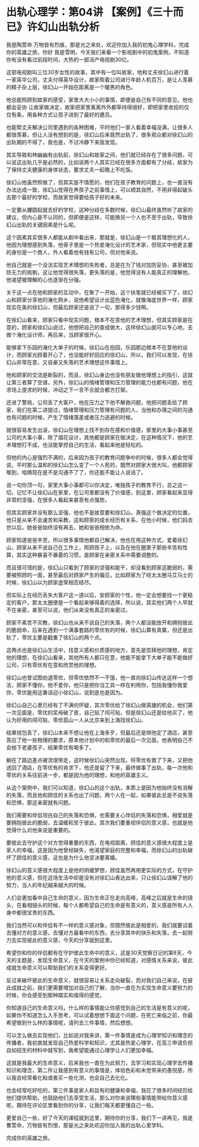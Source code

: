 # 出轨心理学：第04讲 【案例】《三十而已》许幻山出轨分析

我是陶萱命 万物皆有烈痕，那是光之来处，欢迎你加入我的初鬼心理学科，完成你的英雄之旅，你好 我是雪明，今天我们来看一个影视剧中的初鬼案例，不知道你有没有看过前段时间，大热的一部活产电视剧30亿。

这部电视剧叫三位30岁女性的故事，其中有一位叫故家，他和丈夫徐幻山进行着一家英华公司，丈夫付得英华设计，故家帮着公司进行年龄人机百万，是让人羡慕的精子杂上层，徐幻山一开始在距离是一个暖男的角色。

他总能照顾到故家的感受，家里大大小小的事情，即便是自己有不同的意见，他也都会妥协 让故家做决定，故家把家里离离外外都草持得很好，即把家里收拾的仅仅有条，用各种方式让孩子进到了最好的邀员。

也能帮丈夫解决公司里遇到的各种困难，平时他们一家人看着幸福没满，让很多人都很羡慕，但让人没有想到的是，徐幻山后来竟然出轨了，很多观众都对徐幻山的出轨期的不得了，我也是，不过冷静下来我发现。

其实导致和林幽幽有出轨前，徐幻山和故家之间，他们就已经存在了很多问题，可以说这出轨几乎是必然的，比如说两个人其实已经在很多方面都有了分歧，故家为了保持丈夫健康的身体状态，要求丈夫一起晚上不吃饭。

徐幻山他虽然照做了，但其实是不情愿的，他们在孩子教育的问题上，也一直没有办法达成一致，徐幻山觉得在养孩子之前事情上，可以顺其自然，不用非得起破头去那个最好的学校，而故家觉得要给孩子好的未来。

一定要从腰圆起就去好的学校，这种分歧在多数时候，徐幻山最终虽然听了故家的建议，但内心是不认同的，但即便是这样，可能换另一个人也不至于出轨，导致徐幻山出轨的关键因素是什么呢。

这个因素其实很多人都能从剧中看出来，那就是，徐幻山是一个极其理想化的人，他因为理想感到失落，他骨子里是一个热爱淹化设计的艺术家，但现实中他更主要的身份是一个商人，外人看着他有钱有公司，但对他来说。

他自己就是一个没法实现艺术理想的失败者，总是在为了钱对加防妥协，甚至被加防无力的挑剔，这让他觉得很失落，更失落的是，他觉得没有人能真正的理解他，他渴望被理解的心也逐渐在分强。

关于这一点在他和顾家的互动中，在聚了一开始，这个扶笔就已经被买下了，徐幻山和顾家分享他的淹化购乡，说他希望设计出蓝色淹化，就像海底世界一样，顾家现实在美的徐幻山，但最后顾家还是说了一句，那得多少钱啊。

在徐幻山看来，顾家只看中现实问题，根本不在意他的艺术理想，但其实顾家是在意的，顾家和徐幻山说过，他想把自己的查成做大，这样徐幻山就可以专心地，去做个淹化设计师，再后来，当顾家很开心。

能够拿下乐园的淹化大单子的时候，徐幻山在抱园，乐园那边根本不在意他的设计，而顾家光顾着开心了，也没能好好回应的徐幻山，所以，我们可以发现，在徐幻山非常在意，又自豪又失落的艺术理想这件事情上。

他和顾家的交流是断裂的，而且，徐幻山身边也没有朋友做他理想上的指引，这就让第三者算了空谱，另外，徐幻山的情绪管理和压力管理的能力也都有问题，他在求场上提求的时候，冲动之下一言不合就合都方打架。

还进了警局，公司丢了大客户，他在压力之下他不解救问题，他把问题丢给了顾家，我们在第二讲提过，情绪管理和压力管理有问题的人，当他和办理之间的沟通也有问题的时候，产生了情绪落差或者压力逃避的时候。

就很容易发生出滚，徐幻山在理想上找不到存在感和价值感，家里的大事小事甚至公司的大事小事，除了烟花设计，其他都是顾家在做决定，在这种情况下，他的艺术理想打不成，也没能掌控自己的生活，看起来他是轻松的。

但他的内心是强烈不满的，后来因为孩子的教育问题争吵的时候，很多人都会觉得说，平时那么温和的徐幻山怎么变了一个人死的，既然对顾家大很大叫，他都顾家喉到，咱俩现在是不是沟通不了了，你还能不能让人说话了。

说一句你顶一句，家里大事小事都可以你决定，唯独孩子的教育不行，总之这一切，记忆不让徐幻山在家里，在公司里都没有了价值感，到这里，顾家看起来显得非常的坚强，在很多人看起来甚至有点强势。

但其实顾家并没有那么坚强，他也不是故意要和徐幻山，真强这个做决定的位置，他只是从来不会速苦和采教，这和顾家的成长经历有关系，在他小时候，他们妈去世以后，她爸爸始终没有再去，她和爸爸相依为命。

顾家知道爸爸辛苦，所以很多事情他都自己解决，他也在用这种方式，爱着徐幻山，顾家从来不说自己在工作上，照顾孩子上，以及在他在圈里子那些辛苦和性算，其实这种暴喜不暴憂的习惯，是顾家在亲密关系中需要调整的。

而且很可惜的是，徐幻山只看到了顾家的坚强和能干，却没看到顾家这脆弱的，需要被照顾的一面，甚至最后对顾家产生的偏见，比如顾家为了经太太圈马艾马士的时候，徐幻山以为顾家虚荣相否结尽。

但实际上在经历丢失大客户这一道以后，安顾家的个性，他一定会想要找一个更稳定的客户，那太太圈便是一个看起来够得着的选择，所以说，其实他们两个人早就不在亲密，甚至可以说，他们从来没有真正的亲密过。

顾家不素苦不灾教，徐幻山也从来不说自己的失落，两个人都没能放开和拥抱彼此的脆弱命，后来在遇到一个满事套路的零优有的时候，徐幻山算有真寨，但还是出轨了，零优主要是戳重了徐幻山的两个点。

这两点也是徐幻山生活中，找意义感和价质感的地方，首先是崇拜他的理想，肯定他的理想，在徐幻山看来，其他所有人都只在意，他能不能拿下大单子能不能做好公司，只有零优有在意和欣赏他的理想。

徐幻山也曾试图劝退零优，但零优依然不一不饿，他一直向徐幻山传达这样一个想法，顾家不懂你，他不爱你，他只是把你当工具一样在利用你，包括我懂你我爱你，零优能用这番话迎小徐幻山，说到底也是因为。

徐幻山自己心里已经有了不满何怀疑，其次零优给了徐幻山做英雄的机会，他们第一次见面是，零优的奖母破了皮，自己贴了闯可贴，但是徐幻山还是给他买了，他认为好用的闯可贴，零优孤山一人从北京来到上海找徐幻山。

结果钱包丢了，徐幻山本来不想让他在上海多歹，但最后还是绑他定了酒店，甚至答应了他一些物理的要求，原本他计划中的和零优的最后一次见面，他表明自己不会抛下老婆孩子，结果零优有喝多了。

躺在了路边差点被流氓带走，这时候徐幻山突然出现，将零优有救了下来，又把他送回了酒店，在零优有的肯求下，他还是留了下来，最终做事了出轨，每一次他和零优的关系往前进一步，都是因为他的理想，和他的英雄主义。

从这个案例中，我们可以知道，徐幻山的这个出轨，本质上是因为他始终没有消解的失落，而且他和顾佳的关系也出了问题，两个人在一起，如果彼此总是不说失落和恐惧，那这亲密就有问题。

我们需要和伴侣坦白自己的失落和恐惧，也需要关心伴侣的失落和恐惧，相爱就是要拥抱彼此的脆弱，去温暖和至于彼此，其次我们要重视伴侣的意义感，也就是他觉得什么对他来说是重要的。

要彼此去守护这个对方觉得重要的东西，在电视距离，顾佳的意义感很大程度上是家人的幸福，这是因为他曾经缺失，他渴望家庭的完整和幸福，而徐幻山的出轨破坏了顾佳的意义感，这也是为什么他坚决要离婚。

徐幻山的意义感很大程度上是他的阴缓梦想，顾佳虽然再用更实际的方式，在守护他的意义感，但在这场生活中却是没有对徐幻山表达出来，只让徐幻山误解了他的努力，当人的年纪越来越大的时候。

人们会更加看中自己生命的意义，因为生命正在走向高峰，高峰之后就是生命的镜头，在看相镜头的时候，每个人都希望自己的生命是有意义的，意义感是所有人人身中都很宝贵的东西。

我们当然可以和伴侣有不一样的意义感对象，但既然彼此是相爱的，我们就要试着去懂对方的意义感，去懂对方最看中的东西，去分享其中的快乐和失落，去一起努力去实现彼此的意义感，今天的分享就到这里。

希望你和你的伴侣都有在守护彼此生命中的意义，这是30天觉察日记的第8天，今天的主题是，发现生命意义，在今天的案例中你已经知道，对感情关系来说，彼此成就生命意义可以帮助我们的关系变得更好。

反过来破坏彼此的生命意义，就很容易让关系走向破裂，而对我们自己来说，在彼此成就之前，我们更需要增加对自己的了解，当你一直在为实现生命意义要努力的时候，你会感受到那种踏实和值得的感觉。

你知道自己的生命意义吗，什么样的事情能让你感觉到自己的生活是有意义的呢，如果你不知道怎么入手思考，可以试着想想下面这个问题，在死亡来临之前，你最希望做到什么样的事情呢，请列去三件事情，然后想想。

可以怎么做去实现他们，比如说对我来讲，第一件事情是成为心理学知识和理念的传播者，我初衷就发现自己热爱科学和知识，尤其是热爱心理学，在高三申请负担自如招生的材料中就写到，我希望能通过心理学让人们更加幸福。

这就是我最大的生命意义，后来我也一直在为此努力，去学习和实现心理学去传播知识和理念，第二件让我感到有意义的事情是，体验色彩和未觉带来的愚悦感，所以我会经常看化粘或者买一些化测，也会自己去化化。

也会经常吃好吃的，第三件事是家人和旨有的健康和幸福，我花了很多时间经历给他们提供帮助，也鼓励他们去享受生活，那么对你来说哪些事情能带给你意义感呢，期待在评论区里看到你的分享，让我们每天都更懂自己一些。

更爱自己一些，好了今天的课程就到这里，期待你的分享，我们下一讲再见，我是曹萱命，万物皆有烈恨，那是光之来处欢迎你加入我的出轨心里学科。

完成你的英雄之旅。
